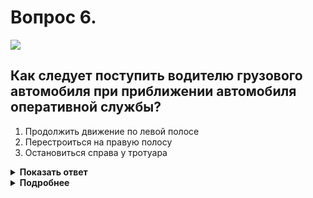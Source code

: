 # Вопрос 6.

![](https://s.drom.ru/i24228/pdd/tickets/2016/1543885051.jpg)

## Как следует поступить водителю грузового автомобиля при приближении автомобиля оперативной службы?

1. Продолжить движение по левой полосе
2. Перестроиться на правую полосу
3. Остановиться справа у тротуара

<details>
<summary><b>Показать ответ</b></summary>
Правильный ответ: 2
</details>
<details>
<summary><b>Подробнее</b></summary>
Автомобилям оперативной службы, едущим с включенным проблесковым маячком синего цвета и специальным звуковым сигналом, следует уступать дорогу, обеспечив беспрепятственный проезд. Водителю грузового автомобиля следует перестроиться на правую полосу и продолжить движение. 
(Пункт 3.2 ПДД)
</details>